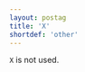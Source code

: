 ```yaml
---
layout: postag
title: 'X'
shortdef: 'other'
---
```


`X` is not used.
<!-- Interlanguage links updated Pá kvě 14 11:08:26 CEST 2021 -->
